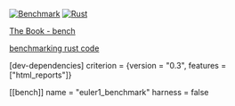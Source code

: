 [![Benchmark](https://github.com/RGGH/criterion_bench/actions/workflows/benchmark.yml/badge.svg)](https://github.com/RGGH/criterion_bench/actions/workflows/benchmark.yml) [![Rust](https://github.com/RGGH/criterion_bench/actions/workflows/rust.yml/badge.svg)](https://github.com/RGGH/criterion_bench/actions/workflows/rust.yml)

[The Book - bench](https://doc.rust-lang.org/cargo/commands/cargo-bench.html)

[benchmarking rust code](https://engineering.deptagency.com/benchmarking-rust-code-using-criterion-rs)
  
  [dev-dependencies]
  criterion = {version = "0.3", features = ["html_reports"]}

  [[bench]]
  name = "euler1_benchmark"
  harness = false

